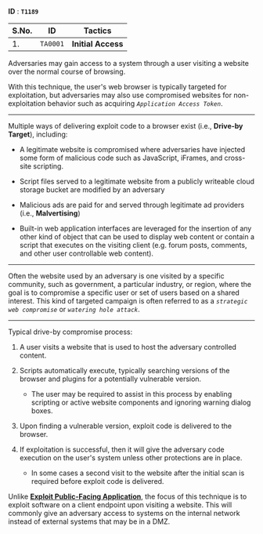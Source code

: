 **ID** : **`T1189`**

| S.No. | ID | Tactics |
| --- | --- | --- |
| 1. | `TA0001` | **Initial Access** |

Adversaries may gain access to a system through a user visiting a website over the normal course of browsing.

With this technique, the user's web browser is typically targeted for exploitation, but adversaries may also use compromised websites for non-exploitation behavior such as acquiring *`Application Access Token`*.

---

Multiple ways of delivering exploit code to a browser exist (i.e., **Drive-by Target**), including:

- A legitimate website is compromised where adversaries have injected some form of malicious code such as JavaScript, iFrames, and cross-site scripting.

- Script files served to a legitimate website from a publicly writeable cloud storage bucket are modified by an adversary

- Malicious ads are paid for and served through legitimate ad providers (i.e., **Malvertising**)

- Built-in web application interfaces are leveraged for the insertion of any other kind of object that can be used to display web content or contain a script that executes on the visiting client (e.g. forum posts, comments, and other user controllable web content).

---

Often the website used by an adversary is one visited by a specific community, such as government, a particular industry, or region, where the goal is to compromise a specific user or set of users based on a shared interest. 
This kind of targeted campaign is often referred to as a *`strategic web compromise`* or *`watering hole attack`*. 

---

Typical drive-by compromise process:

1. A user visits a website that is used to host the adversary controlled content.

2. Scripts automatically execute, typically searching versions of the browser and plugins for a potentially vulnerable version.
    - The user may be required to assist in this process by enabling scripting or active website components and ignoring warning dialog boxes.

3. Upon finding a vulnerable version, exploit code is delivered to the browser.

4. If exploitation is successful, then it will give the adversary code execution on the user's system unless other protections are in place.
    - In some cases a second visit to the website after the initial scan is required before exploit code is delivered.

Unlike [**Exploit Public-Facing Application**](https://attack.mitre.org/techniques/T1190/), the focus of this technique is to exploit software on a client endpoint upon visiting a website. This will commonly give an adversary access to systems on the internal network instead of external systems that may be in a DMZ.